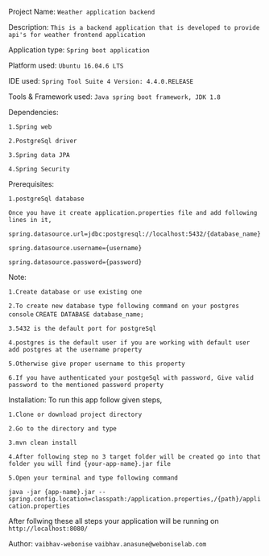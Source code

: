 Project Name: 
`Weather application backend`

Description: 
`This is a backend application that is developed to provide api's for weather frontend application`

Application type:
`Spring boot application`

Platform used: 
`Ubuntu 16.04.6 LTS`

IDE used: 
`Spring Tool Suite 4 Version: 4.4.0.RELEASE`

Tools & Framework used: 
`Java spring boot framework, JDK 1.8`

Dependencies:

`1.Spring web`

`2.PostgreSql driver`

`3.Spring data JPA`

`4.Spring Security`

Prerequisites: 

`1.postgreSql database`

`Once you have it create application.properties file and add following lines in it,`

`spring.datasource.url=jdbc:postgresql://localhost:5432/{database_name}`

`spring.datasource.username={username}`

`spring.datasource.password={password}`

Note:

`1.Create database or use existing one`

`2.To create new database type following command on your postgres console`
	`CREATE DATABASE database_name;`
	
`3.5432 is the default port for postgreSql`

`4.postgres is the default user if you are working with default user add postgres at the username property`

`5.Otherwise give proper username to this property`

`6.If you have authenticated your postgeSql with password, Give valid password to the mentioned password property`


Installation: To run this app follow given steps,

`1.Clone or download project directory`

`2.Go to the directory and type`

`3.mvn clean install`

`4.After following step no 3 target folder will be created go into that folder you will find {your-app-name}.jar file`

 `5.Open your terminal and type following command`

`java -jar {app-name}.jar --spring.config.location=classpath:/application.properties,/{path}/application.properties`
	

After follwing these all steps your application will be running on 
`http://localhost:8080/`

Author: 
`vaibhav-webonise`
`vaibhav.anasune@weboniselab.com`
